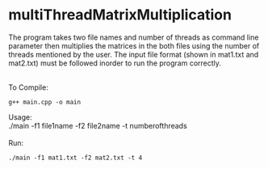 # multiThreadMatrixMultiplication

The program takes two file names and number of threads as command line parameter then multiplies the matrices in the both files using the number of threads mentioned by the user. The input file format (shown in mat1.txt and mat2.txt) must be followed inorder to run the program correctly. </br> </br>

To Compile: </br>
<pre><code>g++ main.cpp -o main </code></pre>
Usage: </br>
./main -f1 file1name -f2 file2name -t numberofthreads </br></br>
Run: </br>
<pre><code>./main -f1 mat1.txt -f2 mat2.txt -t 4 </code></pre>
